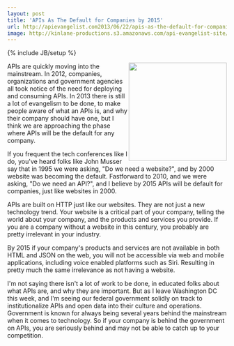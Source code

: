 ```yaml
---
layout: post
title: 'APIs As The Default for Companies by 2015'
url: http://apievangelist.com2013/06/22/apis-as-the-default-for-companies-by-2015/
image: http://kinlane-productions.s3.amazonaws.com/api-evangelist-site/blog/bw-2015.jpg
---
```

{% include JB/setup %}
<p>
     <img src="https://s3.amazonaws.com/kinlane-productions/bw-icons/bw-2015.jpg"  width="225" align="right" />
</p>
<p>
     APIs are quickly moving into the mainstream. In 2012, companies, organizations and government agencies all took notice of the need for deploying and consuming APIs. In 2013 there is still a lot of evangelism to be done, to make people aware of what an APIs is, and why their company should have one, but I think we are approaching the phase where APIs will be the default for any company.
</p>
<p>
     If you frequent the tech conferences like I do, you've heard folks like John Musser say that in 1995 we were asking, "Do we need a website?", and by 2000 website was becoming the default. Fastforward to 2010, and we were asking, "Do we need an API?", and I believe by 2015 APIs will be default for companies, just like websites in 2000.
</p>
<p>
     APIs are built on HTTP just like our websites. They are not just a new technology trend. Your website is a critical part of your company, telling the world about your company, and the products and services you provide. If you are a company without a website in this century, you probably are pretty irrelevant in your industry.
</p>
<p>
     By 2015 if your company's products and services are not available in both HTML and JSON on the web, you will not be accessible via web and mobile applications, including voice enabled platforms such as Siri. Resulting in pretty much the same irrelevance as not having a website.
</p>
<p>
     I'm not saying there isn't a lot of work to be done, in educated folks about what APIs are, and why they are important. But as I leave Washington DC this week, and I'm seeing our federal government solidly on track to institutionalize APIs and open data into their culture and operations. Government is known for always being several years behind the mainstream when it comes to technology. So if your company is behind the government on APIs, you are seriously behind and may not be able to catch up to your competition.
</p>
